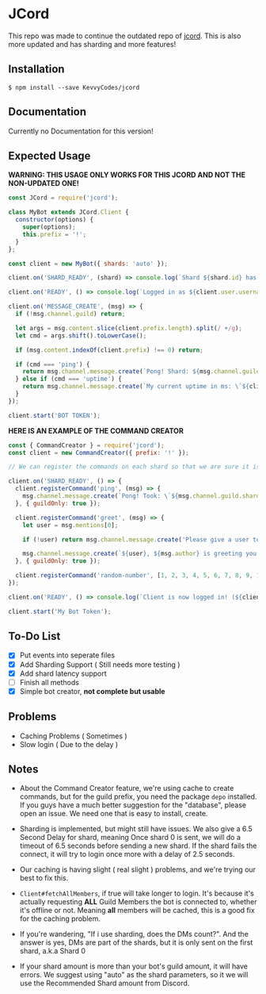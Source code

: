 # JCord
This repo was made to continue the outdated repo of [jcord](https://github.com/Boujee0040/jcord). This is also more updated and has sharding and more features!

## Installation
`$ npm install --save KevvyCodes/jcord`

## Documentation
Currently no Documentation for this version!

## Expected Usage
**WARNING: THIS USAGE ONLY WORKS FOR THIS JCORD AND NOT THE NON-UPDATED ONE!**

```js
const JCord = require('jcord');

class MyBot extends JCord.Client {
  constructor(options) {
    super(options);
    this.prefix = '!';
  }
};

const client = new MyBot({ shards: 'auto' });

client.on('SHARD_READY', (shard) => console.log(`Shard ${shard.id} has been loaded and ready to receive other events.`));

client.on('READY', () => console.log(`Logged in as ${client.user.username}!`));

client.on('MESSAGE_CREATE', (msg) => {
  if (!msg.channel.guild) return;

  let args = msg.content.slice(client.prefix.length).split(/ +/g);
  let cmd = args.shift().toLowerCase();

  if (msg.content.indexOf(client.prefix) !== 0) return;

  if (cmd === 'ping') {
    return msg.channel.message.create(`Pong! Shard: ${msg.channel.guild.shard.id} Took \`${msg.channel.guild.shard.latency}ms\``);
  } else if (cmd === 'uptime') {
    return msg.channel.message.create(`My current uptime in ms: \`${client.uptime}ms\``);
  }
});

client.start('BOT TOKEN');
```  

**HERE IS AN EXAMPLE OF THE COMMAND CREATOR**  
```js
const { CommandCreator } = require('jcord');
const client = new CommandCreator({ prefix: '!' });

// We can register the commands on each shard so that we are sure it is being loaded/overwritten every time a shard is complete. You can also make this load without waiting for every shard to be finished by moving the code outside of the "SHARD_READY" event

client.on('SHARD_READY', () => {
  client.registerCommand('ping', (msg) => {
    msg.channel.message.create(`Pong! Took: \`${msg.channel.guild.shard.latency}ms\``)
  }, { guildOnly: true });

  client.registerCommand('greet', (msg) => {
    let user = msg.mentions[0];

    if (!user) return msg.channel.message.create('Please give a user to greet!');

    msg.channel.message.create(`${user}, ${msg.author} is greeting you! :wave:`);
  }, { guildOnly: true });

  client.registerCommand('random-number', [1, 2, 3, 4, 5, 6, 7, 8, 9, 10], { aliases: [ 'randomNum' ] });
});

client.on('READY', () => console.log(`Client is now logged in! (${client.user.tag} - ${client.user.id})`));

client.start('My Bot Token');
```

## To-Do List
- [x] Put events into seperate files  
- [x] Add Sharding Support ( Still needs more testing )  
- [x] Add shard latency support
- [ ] Finish all methods  
- [x] Simple bot creator, **not complete but usable**

## Problems
- Caching Problems ( Sometimes )  
- Slow login ( Due to the delay )  

## Notes
- About the Command Creator feature, we're using cache to create commands, but for the guild prefix, you need the package `depo` installed. If you guys have a much better suggestion for the "database", please open an issue. We need one that is easy to install, create.

- Sharding is implemented, but might still have issues. We also give a 6.5 Second Delay for shard, meaning Once shard 0 is sent, we will do a timeout of 6.5 seconds before sending a new shard. If the shard fails the connect, it will try to login once more with a delay of 2.5 seconds.  

- Our caching is having slight ( real slight ) problems, and we're trying our best to fix this.  

- `Client#fetchAllMembers`, if true will take longer to login. It's because it's actually requesting **ALL** Guild Members the bot is connected to, whether it's offline or not. Meaning **all** members will be cached, this is a good fix for the caching problem.  

- If you're wandering, "If i use sharding, does the DMs count?". And the answer is yes, DMs are part of the shards, but it is only sent on the first shard, a.k.a Shard 0  

- If your shard amount is more than your bot's guild amount, it will have errors. We suggest using "auto" as the shard parameters, so it we will use the Recommended Shard amount from Discord.